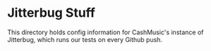 # Jitterbug Stuff

This directory holds config information for CashMusic's instance of Jitterbug,
which runs our tests on every Github push.
